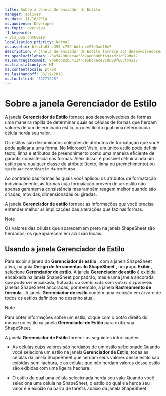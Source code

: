 ```yaml
---
title: Sobre a Janela Gerenciador de Estilo
manager: soliver
ms.date: 11/16/2014
ms.audience: Developer
ms.topic: overview
f1_keywords:
- Vis_DSS.chm60119
localization_priority: Normal
ms.assetid: bfdc1a63-c355-c759-bdfa-ce27e3ad10e7
description: A janela Gerenciador de Estilo fornece aos desenvolvedores de formas uma maneira rápida de determinar quais as células de formas que herdam valores de um determinado estilo, ou o estilo do qual uma determinada célula herda seu valor.
ms.openlocfilehash: 25af478b8ac4e35c7ae0b88bf69aad21d679da17
ms.sourcegitcommit: 9d60cd82b5413446e5bc8ace2cd689f683fb41a7
ms.translationtype: MT
ms.contentlocale: pt-BR
ms.lasthandoff: 06/11/2018
ms.locfileid: "19771225"
---
```

# <a name="about-the-style-explorer-window"></a>Sobre a janela Gerenciador de Estilo

A janela **Gerenciador de Estilo** fornece aos desenvolvedores de formas uma maneira rápida de determinar quais as células de formas que herdam valores de um determinado estilo, ou o estilo do qual uma determinada célula herda seu valor. 
  
Os estilos são denominados coleções de atributos de formatação que você pode aplicar a uma forma. No Microsoft Visio, um único estilo pode definir texto, linha e atributos de preenchimento como uma maneira eficiente de garantir consistência nas formas. Além disso, é possível definir ainda um estilo para qualquer classe de atributo (texto, linha ou preenchimento) ou qualquer combinação de atributos. 
  
Ao contrário das formas às quais você aplicou os atributos de formatação individualmente, as formas cuja formatação provém de um estilo não apenas garantem a consistência mas também reagem melhor quando são criadas, movidas, dimensionadas ou giradas. 
  
A janela **Gerenciador de estilo** fornece as informações que você precisa entender melhor as implicações das alterações que faz nas formas. 
  
> [!NOTE]
> Os valores das células que aparecem em preto na janela ShapeSheet são herdados; os que aparecem em azul são locais. 
  
## <a name="using-the-style-explorer-window"></a>Usando a janela Gerenciador de Estilo

Para exibir a janela do **Gerenciador de estilo** , com a janela ShapeSheet ativa, na guia **Design de ferramentas do ShapeSheet** , no grupo **Exibir** , selecione **Gerenciador de estilo**. A janela **Gerenciador de estilo** é exibida encaixada na janela ShapeSheet por padrão, mas é uma janela ancorada que pode ser encaixada, flutuada ou combinada com outras disponíveis janelas ShapeSheet ancoradas, por exemplo, a janela **Rastreamento de fórmula** . A janela **Gerenciador de estilo** contém uma exibição em árvore de todos os estilos definidos no desenho atual. 
  
> [!NOTE]
> Para obter informações sobre um estilo, clique com o botão direito do mouse no estilo na janela **Gerenciador de Estilo** para exibir sua ShapeSheet. 
  
A janela **Gerenciador de Estilo** fornece as seguintes informações: 
  
- As células cujos valores são herdados de um estilo selecionado.Quando você seleciona um estilo na janela **Gerenciador de Estilo**, todas as células da janela ShapeSheet que herdam seus valores desse estilo são exibidas sem hachura, e as células que não herdam valores desse estilo são exibidas com uma ligeira hachura. 
    
- O estilo do qual uma célula selecionada herda seu valor.Quando você seleciona uma célula na ShapeSheet, o estilo do qual ela herda seu valor é é exibido na barra de tarefas abaixo da janela ShapeSheet. 
    

